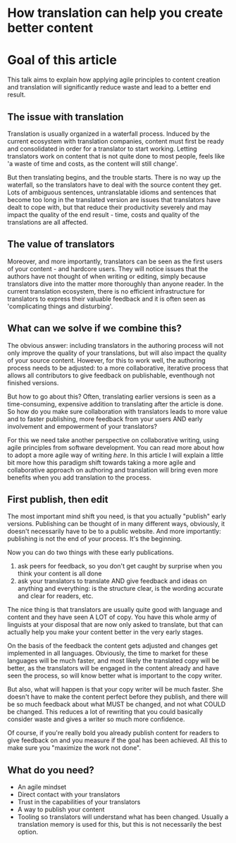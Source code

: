 # How translation can help you create better content

# Goal of this article
This talk aims to explain how applying agile principles to content creation and translation will significantly reduce waste and lead to a better end result. 

## The issue with translation
Translation is usually organized in a waterfall process. Induced by the current ecosystem with translation companies, content must first be ready and consolidated in order for a translator to start working. Letting translators work on content that is not quite done to most people, feels like 'a waste of time and costs, as the content will still change'. 

But then translating begins, and the trouble starts. There is no way up the waterfall, so the translators have to deal with the source content they get.
Lots of ambiguous sentences, untranslatable idioms and sentences that become too long in the translated version are issues 
that translators have dealt to cope with, but that reduce their productivity severely and may impact the quality of the end result - time, costs and quality of the translations are all affected.

## The value of translators
Moreover, and more importantly, translators can be seen as the first users of your content - and hardcore users. 
They will notice issues that the authors have not thought of when writing or editing, 
simply because translators dive into the matter more thoroughly than anyone reader. In the current translation ecosystem, there is no efficient infrastructure for translators to express their valuable feedback and it is often seen as 'complicating things and disturbing'. 

## What can we solve if we combine this? 
The obvious answer: including translators in the authoring process will not only improve the quality of your translations, 
but will also impact the quality of your source content. However, for this to work well, the authoring process needs to be adjusted: to a more collaborative, iterative process that allows all contributors to give feedback on publishable, eventhough not finished versions. 

But how to go about this? Often, translating earlier versions is seen as a time-consuming, expensive addition to translating after the article is done. So how do you make sure collaboration with translators leads to more value and to faster publishing, more feedback from your users AND early involvement and empowerment of your translators?

For this we need take another perspective on collaborative writing, using agile principles from software development. You can read more about how to adopt a more agile way of writing *here*. In this article I will explain a little bit more how this paradigm shift towards taking a more agile and collaborative approach on authoring and translation will bring even more benefits when you add translation to the process.

## First publish, then edit
The most important mind shift you need, is that you actually "publish" early versions. Publishing can be thought of in many different ways, obviously, it doesn't necessarily have to be to a public website. And more importantly: publishing is not the end of your process. It's the beginning.  

Now you can do two things with these early publications. 
1) ask peers for feedback, so you don't get caught by surprise when you think your content is all done
2) ask your translators to translate AND give feedback and ideas on anything and everything: is the structure clear, is the wording accurate and clear for readers, etc. 

The nice thing is that translators are usually quite good with language and content and they have seen A LOT of copy. You have this whole army of linguists at your disposal that are now only asked to translate, but that can actually help you make your content better in the very early stages. 

On the basis of the feedback the content gets adjusted and changes get implemented in all languages. Obviously, the time to market for these languages will be much faster, and most likely the translated copy will be better, as the translators will be engaged in the content already and have seen the process, so will know better what is important to the copy writer. 

But also, what will happen is that your copy writer will be much faster. She doesn't have to make the content perfect before they publish, and there will be so much feedback about what MUST be changed, and not what COULD be changed. This reduces a lot of rewriting that you could basically consider waste and gives a writer so much more confidence. 

Of course, if you're really bold you already publish content for readers to give feedback on and you measure if the goal has been achieved. All this to make sure you "maximize the work not done". 

## What do you need?

* An agile mindset
* Direct contact with your translators
* Trust in the capabilities of your translators
* A way to publish your content
* Tooling so translators will understand what has been changed. Usually a translation memory is used for this, but this is not necessarily the best option. 



